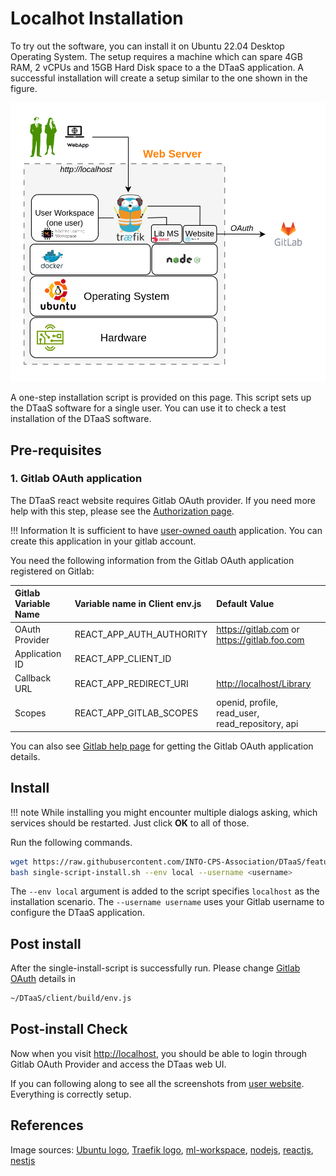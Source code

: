 # Localhot Installation

To try out the software, you can install it on Ubuntu 22.04
Desktop Operating System. The setup requires a
machine which can spare 4GB RAM, 2 vCPUs and 15GB Hard Disk
space to a the DTaaS application.
A successful installation will create a setup
similar to the one shown in the figure.

![localhost install](./localhost.png)

A one-step installation script is provided on this page. This script sets up
the DTaaS software for a single user.
You can use it to check a test installation of the DTaaS software.

## Pre-requisites

### 1. Gitlab OAuth application

The DTaaS react website requires Gitlab OAuth provider.
If you need more help with this step, please see
the [Authorization page](client/auth.md).

!!! Information
    <!-- markdownlint-disable-file MD013 -->
    It is sufficient to have [user-owned oauth](https://docs.gitlab.com/ee/integration/oauth_provider.html#create-a-user-owned-application)
    application. You can create this application
    in your gitlab account.

You need the following information from the Gitlab OAuth application
registered on Gitlab:

| Gitlab Variable Name | Variable name in Client env.js | Default Value                                    |
| :------------------- | :----------------------------- | :----------------------------------------------- |
| OAuth Provider       | REACT_APP_AUTH_AUTHORITY       | <https://gitlab.com> or <https://gitlab.foo.com>      |
| Application ID       | REACT_APP_CLIENT_ID            |
| Callback URL         | REACT_APP_REDIRECT_URI         | <http://localhost/Library>                        |
| Scopes               | REACT_APP_GITLAB_SCOPES        | openid, profile, read_user, read_repository, api |

You can also see
[Gitlab help page](https://docs.gitlab.com/ee/integration/oauth_provider.html)
for getting the Gitlab OAuth application details.

## Install

<!-- prettier-ignore -->
!!! note
    While installing you might encounter multiple dialogs asking,
    which services should be restarted. Just click **OK** to all of those.

Run the following commands.

```bash
wget https://raw.githubusercontent.com/INTO-CPS-Association/DTaaS/feature/distributed-demo/deploy/single-script-install.sh
bash single-script-install.sh --env local --username <username>
```

The `--env local` argument is added to the script specifies `localhost`
as the installation scenario. The `--username username` uses your
Gitlab username to configure the DTaaS application.

## Post install

After the single-install-script is successfully run. Please change
[Gitlab OAuth](#1-gitlab-oauth-application) details in

```txt
~/DTaaS/client/build/env.js
```

## Post-install Check

Now when you visit <http://localhost>, you should be able to login through
Gitlab OAuth Provider and access the DTaas web UI.

If you can following along to see all the screenshots from
[user website](../user/website/index.md).
Everything is correctly setup.

## References

Image sources: [Ubuntu logo](https://logodix.com/linux-ubuntu),
[Traefik logo](https://www.laub-home.de/wiki/Traefik_SSL_Reverse_Proxy_f%C3%BCr_Docker_Container),
[ml-workspace](https://github.com/ml-tooling/ml-workspace),
[nodejs](https://www.metachris.com/2017/01/how-to-install-nodejs-7-on-ubuntu-and-centos/),
[reactjs](https://krify.co/about-reactjs/),
[nestjs](https://camunda.com/blog/2019/10/nestjs-tx-email/)
